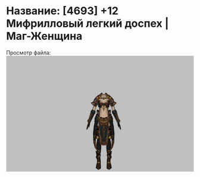 # Название: [4693] +12 Мифрилловый легкий доспех | Маг-Женщина

Просмотр файла:
![p050021.png](p050021.png)